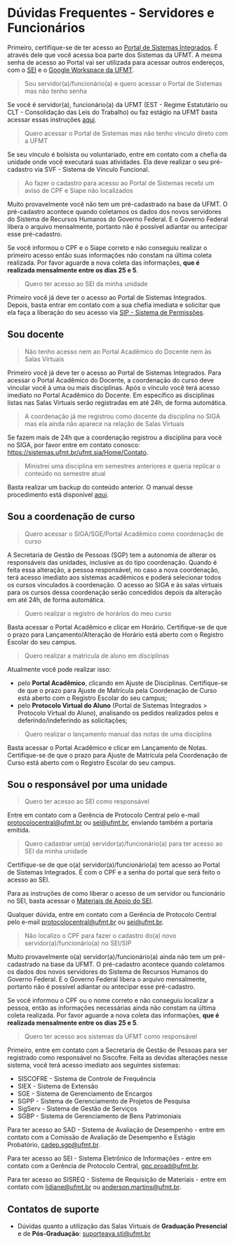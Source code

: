# Dúvidas Frequentes - Servidores e Funcionários

Primeiro, certifique-se de ter acesso ao [Portal de Sistemas Integrados](https://sistemas.ufmt.br/ufmt.portalsistemas).
É através dele que você acessa boa parte dos Sistemas da UFMT. A mesma senha de acesso ao Portal vai ser utilizada para acessar outros endereços, com o [SEI](https://sei.ufmt.br) e o [Google Workspace da UFMT](https://docs.sti.ufmt.br/gmrl/ajuda/google-workspace).

> Sou servidor(a)/funcionário(a) e quero acessar o Portal de Sistemas mas não tenho senha

Se você é servidor(a), funcionário(a) da UFMT (EST - Regime Estatutário ou CLT - Consolidação das Leis do Trabalho) ou faz estágio na UFMT basta acessar essas instruções [aqui](/acesso/#3-cadastro-de-novo-usuario).

> Quero acessar o Portal de Sistemas mas não tenho vínculo direto com a UFMT

Se seu vínculo é bolsista ou voluntariado, entre em contato com a chefia da unidade onde você executará suas atividades. Ela deve realizar o seu pré-cadastro via SVF - Sistema de Vínculo Funcional.

> Ao fazer o cadastro para acesso ao Portal de Sistemas recebi um aviso de CPF e Siape não localizados

Muito provavelmente você não tem um pré-cadastrado na base da UFMT.
O pré-cadastro acontece quando coletamos os dados dos novos servidores do Sistema de Recursos Humanos do Governo Federal. E o Governo Federal libera o arquivo mensalmente, portanto não é possível adiantar ou antecipar esse pré-cadastro.

Se você informou o CPF e o Siape correto e não conseguiu realizar o primeiro acesso então suas informações não constam na última coleta realizada.
Por favor aguarde a nova coleta das informações, **que é realizada mensalmente entre os dias 25 e 5**.

> Quero ter acesso ao SEI da minha unidade

Primeiro você já deve ter o acesso ao Portal de Sistemas Integrados. Depois, basta entrar em contato com a sua chefia imediata e solicitar que ela faça a liberação do seu acesso via [SIP - Sistema de Permissões](http://sip.ufmt.br).

## Sou docente

> Não tenho acesso nem ao Portal Acadêmico do Docente nem às Salas Virtuais

Primeiro você já deve ter o acesso ao Portal de Sistemas Integrados. Para acessar o Portal Acadêmico do Docente, a coordenação do curso deve vincular você à uma ou mais disciplinas. Após o vínculo você terá acesso imediato no Portal Acadêmico do Docente. Em específico as disciplinas listas nas Salas Virtuais serão registradas em até 24h, de forma automática.

> A coordenação já me registrou como docente da disciplina no SIGA mas ela ainda não aparece na relação de Salas Virtuais

Se fazem mais de 24h que a coordenação registrou a disciplina para você no SIGA, por favor entre em contato conosco: <https://sistemas.ufmt.br/ufmt.sia/Home/Contato>.

> Ministrei uma disciplina em semestres anteriores e queria replicar o conteúdo no semestre atual

Basta realizar um backup do conteúdo anterior. O manual desse procedimento está disponível [aqui](../manual/manual_backup_sala_virtual.pdf).

## Sou a coordenação de curso

> Quero acessar o SIGA/SGE/Portal Acadêmico como coordenação de curso

A Secretaria de Gestão de Pessoas (SGP) tem a autonomia de alterar os responsáveis das unidades, inclusive as do tipo coordenação.
Quando é feita essa alteração, a pessoa responsável, no caso a nova coordenação, terá acesso imediato aos sistemas acadêmicos e poderá selecionar todos os cursos vinculados à coordenação.
O acesso ao SIGA e às salas virtuais para os cursos dessa coordenação serão concedidos depois da alteração em até 24h, de forma automática.

> Quero realizar o registro de horários do meu curso

Basta acessar o Portal Acadêmico e clicar em Horário. Certifique-se de que o prazo para Lançamento/Alteração de Horário está aberto com o Registro Escolar do seu campus.

> Quero realizar a matricula de aluno em disciplinas

Atualmente você pode realizar isso:

-   pelo **Portal Acadêmico**, clicando em Ajuste de Disciplinas. Certifique-se de que o prazo para Ajuste de Matrícula pela Coordenação de Curso está aberto com o Registro Escolar do seu campus;
-   pelo **Protocolo Virtual do Aluno** (Portal de Sistemas Integrados > Protocolo Virtual do Aluno), analisando os pedidos realizados pelos e deferindo/indeferindo as solicitações;

> Quero realizar o lançamento manual das notas de uma disciplina

Basta acessar o Portal Acadêmico e clicar em Lançamento de Notas. Certifique-se de que o prazo para Ajuste de Matrícula pela Coordenação de Curso está aberto com o Registro Escolar do seu campus.

## Sou o responsável por uma unidade

> Quero ter acesso ao SEI como responsável

Entre em contato com a Gerência de Protocolo Central pelo e-mail <protocolocentral@ufmt.br> ou <sei@ufmt.br>, enviando também a portaria emitida.

> Quero cadastrar um(a) servidor(a)/funcionário(a) para ter acesso ao SEI da minha unidade

Certifique-se de que o(a) servidor(a)/funcionário(a) tem acesso ao Portal de Sistemas Integrados. É com o CPF e a senha do portal que será feito o acesso ao SEI.

Para as instruções de como liberar o acesso de um servidor ou funcionário no SEI, basta acessar o [Materiais de Apoio do SEI](https://www.ufmt.br/site/sei/pagina/materiais-de-apoio-1603225285/1744).

Qualquer dúvida, entre em contato com a Gerência de Protocolo Central pelo e-mail <protocolocentral@ufmt.br> ou <sei@ufmt.br>.

> Não localizo o CPF para fazer o cadastro do(a) novo servidor(a)/funcionário(a) no SEI/SIP

Muito provavelmente o(a) servidor(a)/funcionário(a) ainda não tem um pré-cadastrado na base da UFMT.
O pré-cadastro acontece quando coletamos os dados dos novos servidores do Sistema de Recursos Humanos do Governo Federal. E o Governo Federal libera o arquivo mensalmente, portanto não é possível adiantar ou antecipar esse pré-cadastro.

Se você informou o CPF ou o nome correto e não conseguiu localizar a pessoa, então as informações necessárias ainda não constam na última coleta realizada.
Por favor aguarde a nova coleta das informações, **que é realizada mensalmente entre os dias 25 e 5**.

> Quero ter acesso aos sistemas da UFMT como responsável

Primeiro, entre em contato com a Secretaria de Gestão de Pessoas para ser registrado como responsável no Siscofre.
Feita as devidas alterações nesse sistema, você terá acesso imediato aos seguintes sistemas:

- SISCOFRE - Sistema de Controle de Frequência
- SIEX - Sistema de Extensão
- SGE - Sistema de Gerenciamento de Encargos
- SGPP - Sistema de Gerenciamento de Projetos de Pesquisa
- SigServ - Sistema de Gestão de Serviços
- SGBP - Sistema de Gerenciamento de Bens Patrimoniais

Para ter acesso ao SAD - Sistema de Avaliação de Desempenho - entre em contato com a Comissão de Avaliação de Desempenho e Estágio Probatório, <cadep.sgp@ufmt.br>.

Para ter acesso ao SEI - Sistema Eletrônico de Informações - entre em contato com a Gerência de Protocolo Central, <gpc.proad@ufmt.br>.

Para ter acesso ao SISREQ - Sistema de Requisição de Materiais - entre em contato com <lidiane@ufmt.br> ou <anderson.martins@ufmt.br>.

## Contatos de suporte

- Dúvidas quanto a utilização das Salas Virtuais de **Graduação Presencial** e de **Pós-Graduação**: <suporteava.sti@ufmt.br>
